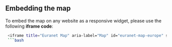 ## Embedding the map

To embed the map on any website as a responsive widget, please use the following **iframe code**:

````bash
 <iframe title="Euranet Map" aria-label="Map" id="euranet-map-europe" src="https://euranet-map-europe.vercel.app/" scrolling="no" frameborder="0"style="width: 0; min-width: 100% !important; border: none;" height="624"></iframe><script type="text/javascript">window.addEventListener("message",e=>{if("https://euranet-map-europe.vercel.app"!==e.origin)return;let t=e.data;if(t.height){document.getElementById("euranet-map-europe").height=t.height+"px"}},!1)</script>
 ```bash
````
